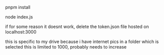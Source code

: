 pnpm install

node index.js

if for some reason it doesnt work, delete the token.json file
hosted on 
localhost:3000


this is specific to my drive because i have internet pics in a folder which is selected
this is limited to 1000, probably needs to increase